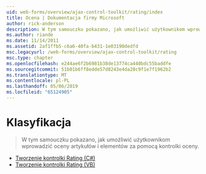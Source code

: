 ```yaml
---
uid: web-forms/overview/ajax-control-toolkit/rating/index
title: Ocena | Dokumentacja firmy Microsoft
author: rick-anderson
description: W tym samouczku pokazano, jak umożliwić użytkownikom wprowadzić oceny artykułów i elementów za pomocą kontrolki oceny.
ms.author: riande
ms.date: 11/14/2011
ms.assetid: 2af1ffb5-c6a6-40fa-b431-1e03190dedfd
msc.legacyurl: /web-forms/overview/ajax-control-toolkit/rating
msc.type: chapter
ms.openlocfilehash: e244ae6f2b6981b38de13774ca440bdc55baddfe
ms.sourcegitcommit: 51b01b6ff8edde57d8243e4da28c9f1e7f1962b2
ms.translationtype: MT
ms.contentlocale: pl-PL
ms.lasthandoff: 05/06/2019
ms.locfileid: "65124905"
---
```

# <a name="rating"></a>Klasyfikacja

> W tym samouczku pokazano, jak umożliwić użytkownikom wprowadzić oceny artykułów i elementów za pomocą kontrolki oceny.

- [Tworzenie kontrolki Rating (C#)](creating-a-rating-control-cs.md)
- [Tworzenie kontrolki Rating (VB)](creating-a-rating-control-vb.md)
